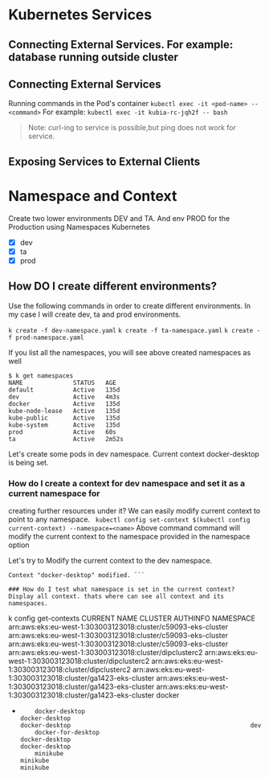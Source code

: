 # Kubernetes Services

## Connecting External Services. For example: database running outside cluster

## Connecting External Services

Running commands in the Pod's container
```kubectl exec -it <pod-name> -- <command>```
For example: ```kubectl exec -it kubia-rc-jqh2f -- bash```

> Note: curl-ing to service is possible,but ping does not work for service.

## Exposing Services to External Clients



# Namespace and Context
Create two lower environments DEV and TA. And env PROD for the Production using Namespaces
Kubernetes
- [x] dev
- [x] ta
- [x] prod

## How DO I create different environments?
Use the following commands in order to create different environments. In my case I will 
create dev, ta and prod environments.

```k create -f dev-namespace.yaml```
```k create -f ta-namespace.yaml```
```k create -f prod-namespace.yaml```

If you list all the namespaces, you will see above created namespaces as well
```
$ k get namespaces
NAME              STATUS   AGE
default           Active   135d
dev               Active   4m3s
docker            Active   135d
kube-node-lease   Active   135d
kube-public       Active   135d
kube-system       Active   135d
prod              Active   60s
ta                Active   2m52s
```

Let's create some pods in dev namespace. Current context docker-desktop is being set.

### How do I create a context for dev namespace and set it as a current namespace for
creating further  resources under it?
We can easily modify current context to point to any namespace.
``` kubectl config set-context $(kubectl config current-context) --namespace=<name>```
Above command command will modify the current context to the namespace provided in the
namespace option

Let's try to Modify the current context to the dev namespace.
```k config set-context $(k config current-context) --namespace=dev
Context "docker-desktop" modified. ```

### How do I test what namespace is set in the current context?
Display all context. thats where can see all context and its namespaces.
```
k config get-contexts
CURRENT   NAME                                                            CLUSTER                                                         AUTHINFO                                                        NAMESPACE
          arn:aws:eks:eu-west-1:303003123018:cluster/c59093-eks-cluster   arn:aws:eks:eu-west-1:303003123018:cluster/c59093-eks-cluster   arn:aws:eks:eu-west-1:303003123018:cluster/c59093-eks-cluster
          arn:aws:eks:eu-west-1:303003123018:cluster/dipclusterc2         arn:aws:eks:eu-west-1:303003123018:cluster/dipclusterc2         arn:aws:eks:eu-west-1:303003123018:cluster/dipclusterc2
          arn:aws:eks:eu-west-1:303003123018:cluster/ga1423-eks-cluster   arn:aws:eks:eu-west-1:303003123018:cluster/ga1423-eks-cluster   arn:aws:eks:eu-west-1:303003123018:cluster/ga1423-eks-cluster
          docker
*         docker-desktop                                                  docker-desktop                                                  docker-desktop                                                  dev
          docker-for-desktop                                              docker-desktop                                                  docker-desktop
          minikube                                                        minikube                                                        minikube
```
 
